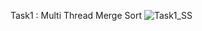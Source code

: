 Task1 : 
Multi Thread Merge Sort 
![Task1_SS](https://user-images.githubusercontent.com/123714188/231340186-ceaa569d-f27f-4a6b-92b3-535289c4457a.PNG)
